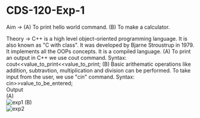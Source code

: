 # CDS-120-Exp-1

Aim -> (A) To print hello world command. 
       (B) To make a calculator. 

Theory ->  C++ is a high level object-oriented programming language. It is also known as "C with class". 
           It was developed by Bjarne Stroustrup in 1979. 
           It  implements all the OOPs concepts. 
           It is a compiled language.
           (A) To print an output in C++ we use cout command. 
               Syntax: cout<<value_to_print<<value_to_print;
           (B) Basic arithematic operations like addition, subtravtion, multiplication and division can be performed. 
               To take input from the user, we use "cin" command. 
               Syntax: cin>>value_to_be_entered;  <br>
Output <br>
(A) <br> 
![exp1](https://github.com/Shloka-Patel/Experiment---1/blob/main/Output_1A.png)
(B) <br> 
![exp2](https://github.com/Shloka-Patel/Experiment---1/blob/main/Output_1B.png)

